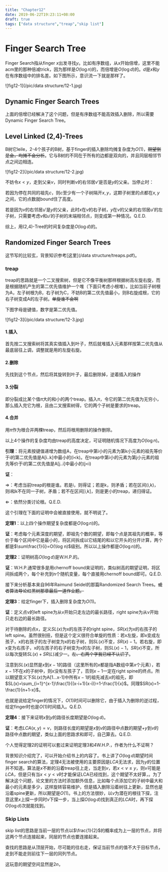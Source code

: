```yaml
---
title: "Chapter12"
date: 2019-06-22T19:23:11+08:00
draft: true
tags: ["data structure","treap","skip list"]
---
```


# Finger Search Tree

Finger Search指从finger $x$出发寻找$y$。比如有序数组，从$x$开始倍增，这里不能acm里的那种倍减trick，因为那样是$O(\log n)$的，而倍增是$O(\log d)$的。$d$是$x$和$y$在有序数组中的排名差。如下图所示，意识流一下就是那样了。

![fig12-1](/pic/data structure/12-1.jpg)

## Dynamic Finger Search Trees

上面的倍增已经解决了这个问题，但是有序数组不能高效插入删除，所以需要Dynamic Finger Search Tree。

## Level Linked (2,4)-Trees

B树它leile，2-4个孩子的B树，基于finger的插入删除均摊复杂度为$O(1)$，~~期望倒是会，均摊不会分析~~。它与B树的不同在于所有的边都是双向的，并且同层相邻节点之间边相连。

![fig12-2](/pic/data structure/12-2.jpg)

不妨令$x<y$，走到父亲$v$，同时判断$v$的右邻居$v'$是否是$y$的父亲。当停止时：

若因为停在共同的祖先$c$，则$c$至少有一个子树隔开$x,y$，这颗子树里的点都在$x,y$之间，它的点数就bound住了高度。

若是因为$v$的右邻居$u'$是$y$的父亲，此时$x$在$v$的右子树，$y$在$v$的父亲的右邻居$u'$的左子树，只需要考虑$v$和$u'$的子树的末端相邻点，则变成第一种情况。Q.E.D.

综上，用(2,4)-Tree的时间复杂度是$O(\log d)$的。



## Randomized Finger Search Trees

这节写的比较玄，背景知识参考[这里](/data structure/treaps.pdf)。

### treap

treap的思路就是一个二叉搜索树，但是它不像平衡树那样根据树高左旋右旋，而是根据随机产生的第二优先值维护一个堆（下面只考虑小根堆）。比如当前子树根为A，左子树根为B，右子树为C，不妨B的第二优先值最小，则B右旋成根，它的右子树变成A的左子树。~~单旋谁不会啊~~

下图字母是键值，数字是第二优先值。

![fig12-3](/pic/data structure/12-3.jpg)

#### 1.插入

首先按二叉搜索树将其真实值插入到叶子，然后就堆插入元素那样按第二优先值从最底层往上调，调整就是用的左旋右旋。

#### 2.删除

先找到这个节点，然后将其旋转到叶子，最后删除掉，逆着插入的操作

#### 3.分裂

即分裂成比某个值$\pi$大的和小的两个treap。插入$\pi$，令它的第二优先值为无穷小，那么插入完它为根，且由二叉搜索树得，它的两个子树是要求的treap。

#### 4.合并

用$\pi$作为根合并两棵treap，然后将根用删除的操作删除。

以上4个操作的复杂度均由treap的高度决定，可证明随机情况下高度为$O(\log n)$。

**引理**：将元素按键值递增为数组A，在treap中第i小的元素为第k小元素的祖先等价于i的第二优先值是A[i..k]中最小的(i<k)。在treap中第i小的元素为第j小元素的祖先等价于i的第二优先值是A[j..i]中最小的(j<i)

**证**：

⇒：考虑当前treap的根是谁。若是i，则得证；若是k，则矛盾；若在区间(i,k)，则i和k不在同一子树，矛盾；若不在区间[i,k]，则是更小的treap，递归得证。

⇐：依然分类讨论根。Q.E.D.

这个引理在下面的证明中会被直接使用，就不明说了。

**定理1**：以上四个操作期望复杂度都是$O(\log n)$的。

**证**：考虑每个元素深度的期望，即祖先个数的期望，即每个点是其祖先的概率，等价于每个区间中它是最小的，将区间拆成以它结尾的和以它开头的分开计算，两个都是$\sum\frac{1}{i}=O(\log n)$级别。所以以上操作都是$O(\log n)$的。

**定理2**：证明树高$O(\log d)$是W.H.P.的。

**证**：W.H.P.通常很多是用chernoff bound来证明的，类似树高的期望证明，将区间拆成两个，每个补充到n个随机变量，每个直接用chernoff bound即可。Q.E.D.

接下来分析基本来自96年Raimund Seidel的那篇Randomized Search Trees。~~或者算法导论红黑树那章最后一道作业题。~~

**定理3**：给定finger下，插入删除复杂度为$O(1)$。

**证**：定义点v的left spine为从v开始只走左边的最长路径，right spine为从v开始只走右边的最长路径。

对于待删除的点x，定义$SL(x)$为x的左孩子的right spine，$SR(x)$为x的右孩子的left spine。虽然很别扭，但是这个定义很符合单旋的性质：若x左旋，即x变成左孩子，x的右孩子的左子树变为x的右子树，则$SL(x)$不变，$SR(x)-1$。若右旋，即x变为右孩子，x的左孩子的右子树变为x的左子树，则$SL(x)-1$，$SR(x)$不变，所以每次旋转$SL(x)+SR(L)$减少一。~~左、右两个字我已经不认识了~~。

注意到$SL(x)$显然是$x$到$x-1$的路径（这里所有的$x$都是指A数组中第$x$个元素），若$x-1$不在$x$的子树中，则$x$没有左孩子了，否则$x-1$一定在right spine的终点。所以期望意义下$SL(x)$为A[1...x-1]中所有$x-1$的祖先减去$x$的祖先，即$SL(x)=\sum_{i=1}^{x-1}\frac{1}{(x-i+1)(x-i)}=1-\frac{1}{x}$。同理$SR(x)=1-\frac{1}{n+1-x}$。

也就是说给定finger的情况下，$O(1)$时间可以删除它，由于插入为删除的逆过程，给定finger时也是$O(1)$时间插入。Q.E.D.

**定理4**：接下来证明$x$到$y$的路径长度期望是$O(\log d)$。

**证**：考虑$LCA(x,y)=v$，则路径长度的期望是$x$到$v$的路径中点数的期望+$y$到$v$的路径中点数的期望，类似上面的思路求和即可，自己算去。Q.E.D.

个人觉得定理2的证明可以套过来证明定理3和4W.H.P.，作者为什么不证啊？

背景知识介绍完了，可以开始介绍书上的内容了。书上讲了$O(\log d)$期望时间finger search的算法，定理4无法被使用的主要原因是$LCA$无法求，因为$y$的位置并不知道。算法是$x$不断的沿着treap往上走，当走到$v$，若$x<v\le y$，则$v$可能是$LCA$，但是只有当$x<y<v$时才能保证LCA已经找到，这个期望不太好算，。为了解决这个问题，论文里的方法时添加额外信息，比如每个点添加它的子树中最大和最小的元素是多少，这样旋转容易维护，但是插入删除沿着树往上更新，显然也是沿着spine更新，所以期望是$O(1)$。书上的方法很妙，以$v$为潜在的根往下探，注意这里$x$上探一步同时$v$下探一步，当上探$O(\log d)$找到真正的$LCA$时，再下探$O(\log d)$次就能找到。

### Skip Lists

skip list的思路是当前一层的节点以$\frac{1}{2}$的概率成为上一层的节点，并将这两个节点连接起来，同层的节点也要连接起来。

查找的思路是从顶层开始，尽可能的往右走，保证当前节点的值不大于目标节点，走到不能走则前往下一层的同列节点。

这玩意的期望空间显然是$2n$，